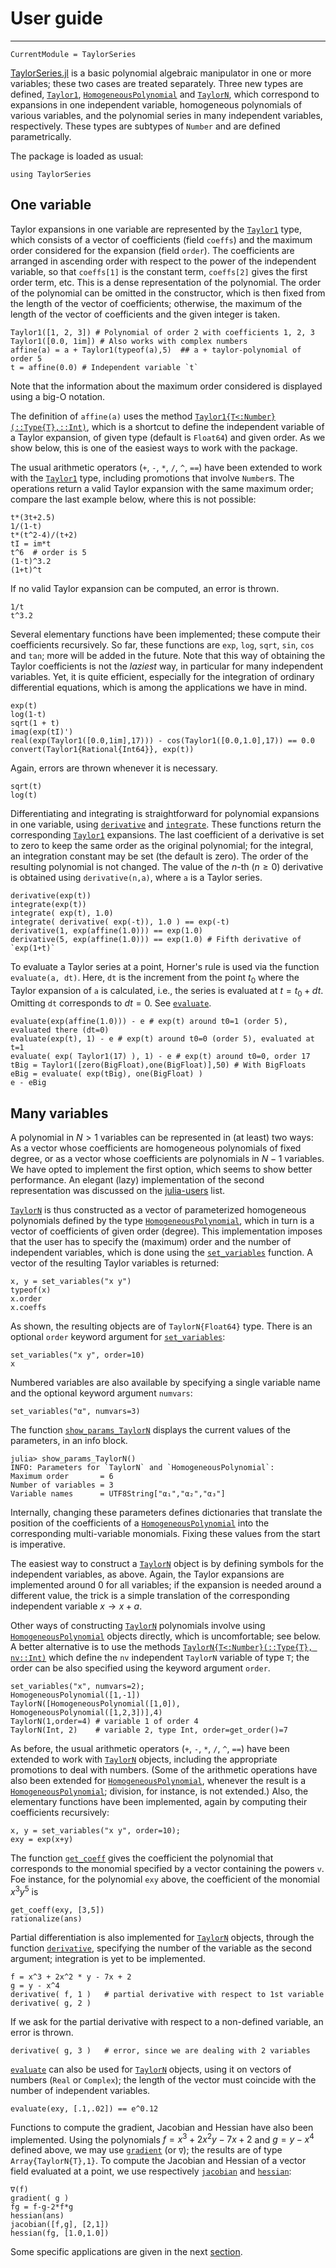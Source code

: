 # User guide

---

```@meta
CurrentModule = TaylorSeries
```

[TaylorSeries.jl](https://github.com/JuliaDiff/TaylorSeries.jl)
is a basic polynomial algebraic manipulator in one or more
variables; these two cases are treated separately.  Three new types are defined,
[`Taylor1`](@ref), [`HomogeneousPolynomial`](@ref) and [`TaylorN`](@ref),
which correspond to
expansions in one independent variable, homogeneous polynomials of various variables,
and the polynomial
series in many independent variables, respectively. These types are subtypes
of `Number` and are defined parametrically.

The package is loaded as usual:

```@repl userguide
using TaylorSeries
```

## One variable

Taylor expansions in one variable are represented by the [`Taylor1`](@ref) type, which
consists of a vector of coefficients (field `coeffs`) and the maximum
order considered for the expansion (field `order`). The
coefficients are arranged in ascending order with respect to the power of the
independent variable, so that
`coeffs[1]` is the constant term, `coeffs[2]` gives the first order term,
etc. This is a dense representation of the polynomial.
The order of the polynomial can be
omitted in the constructor, which is then fixed from the length of the
vector of coefficients; otherwise, the maximum
of the length of the vector of coefficients and the given integer is taken.

```@repl userguide
Taylor1([1, 2, 3]) # Polynomial of order 2 with coefficients 1, 2, 3
Taylor1([0.0, 1im]) # Also works with complex numbers
affine(a) = a + Taylor1(typeof(a),5)  ## a + taylor-polynomial of order 5
t = affine(0.0) # Independent variable `t`
```

Note that the information about the maximum order considered is displayed
using a big-O notation.

The definition of `affine(a)` uses the method
[`Taylor1{T<:Number}(::Type{T},::Int)`](@ref), which is a
shortcut to define the independent variable of a Taylor expansion,
of given type (default is `Float64`) and given order. As we show
below, this is one of the
easiest ways to work with the package.

The usual arithmetic operators (`+`, `-`, `*`, `/`, `^`, `==`) have been
extended to work with the [`Taylor1`](@ref) type, including promotions that involve
`Number`s. The operations return a valid Taylor expansion with the same
maximum order; compare the last example below, where this is not possible:

```@repl userguide
t*(3t+2.5)
1/(1-t)
t*(t^2-4)/(t+2)
tI = im*t
t^6  # order is 5
(1-t)^3.2
(1+t)^t
```

If no valid Taylor expansion can be computed, an error is thrown.

```@repl userguide
1/t
t^3.2
```

Several elementary functions have been implemented; these compute their
coefficients recursively. So far, these functions are `exp`, `log`,
`sqrt`, `sin`, `cos` and `tan`;
more will be added in the future. Note that this way of obtaining the
Taylor coefficients is not the *laziest* way, in particular for many independent
variables. Yet, it is quite efficient, especially for the integration of
ordinary differential equations, which is among the applications we have in mind.

```@repl userguide
exp(t)
log(1-t)
sqrt(1 + t)
imag(exp(tI)')
real(exp(Taylor1([0.0,1im],17))) - cos(Taylor1([0.0,1.0],17)) == 0.0
convert(Taylor1{Rational{Int64}}, exp(t))
```

Again, errors are thrown whenever it is necessary.

```@repl userguide
sqrt(t)
log(t)
```

Differentiating and integrating is straightforward for polynomial expansions in
one variable, using [`derivative`](@ref) and [`integrate`](@ref). These
functions return the corresponding [`Taylor1`](@ref) expansions.
The last coefficient of a derivative is set to zero to keep the
same order as the original polynomial; for the integral, an
integration constant may be set (the default is zero). The
order of the resulting polynomial is not changed. The value of the
$n$-th ($n \ge 0$)
derivative is obtained using `derivative(n,a)`, where `a` is a Taylor series.

```@repl userguide
derivative(exp(t))
integrate(exp(t))
integrate( exp(t), 1.0)
integrate( derivative( exp(-t)), 1.0 ) == exp(-t)
derivative(1, exp(affine(1.0))) == exp(1.0)
derivative(5, exp(affine(1.0))) == exp(1.0) # Fifth derivative of `exp(1+t)`
```

To evaluate a Taylor series at a point, Horner's rule is used via the function
`evaluate(a, dt)`. Here, `dt` is the increment from
the point $t_0$ where the Taylor expansion of `a` is calculated, i.e., the series
is evaluated at $t = t_0 + dt$. Omitting `dt` corresponds to $dt = 0$.
See [`evaluate`](@ref).

```@repl userguide
evaluate(exp(affine(1.0))) - e # exp(t) around t0=1 (order 5), evaluated there (dt=0)
evaluate(exp(t), 1) - e # exp(t) around t0=0 (order 5), evaluated at t=1
evaluate( exp( Taylor1(17) ), 1) - e # exp(t) around t0=0, order 17
tBig = Taylor1([zero(BigFloat),one(BigFloat)],50) # With BigFloats
eBig = evaluate( exp(tBig), one(BigFloat) )
e - eBig
```

## Many variables

A polynomial in $N>1$ variables can be represented in (at least) two ways:
As a vector whose coefficients are homogeneous polynomials of fixed degree, or
as a vector whose coefficients are polynomials in $N-1$ variables. We have opted
to implement the first option, which seems to show better performance. An elegant
(lazy) implementation of the second representation was discussed on the
[julia-users](https://groups.google.com/forum/#!msg/julia-users/AkK_UdST3Ig/sNrtyRJHK0AJ) list.

[`TaylorN`](@ref) is thus constructed as a vector of parameterized homogeneous polynomials
defined by the type [`HomogeneousPolynomial`](@ref), which in turn is a vector of
coefficients of given order (degree). This implementation imposes that the user
has to specify the (maximum) order and the number of independent
variables, which is done using the [`set_variables`](@ref) function.
A vector of the resulting Taylor variables is returned:

```@repl userguide
x, y = set_variables("x y")
typeof(x)
x.order
x.coeffs
```

As shown, the resulting objects are of `TaylorN{Float64}` type.
There is an optional `order` keyword argument for [`set_variables`](@ref):

```@repl userguide
set_variables("x y", order=10)
x
```

Numbered variables are also available by specifying a single
variable name and the optional keyword argument `numvars`:

```@repl userguide
set_variables("α", numvars=3)
```

The function [`show_params_TaylorN`](@ref) displays the current values of the
parameters, in an info block.

    julia> show_params_TaylorN()
    INFO: Parameters for `TaylorN` and `HomogeneousPolynomial`:
    Maximum order       = 6
    Number of variables = 3
    Variable names      = UTF8String["α₁","α₂","α₃"]

Internally, changing these parameters defines dictionaries that
translate the position of the coefficients of a [`HomogeneousPolynomial`](@ref)
into the corresponding
multi-variable monomials. Fixing these values from the start is imperative.

The easiest way to construct a [`TaylorN`](@ref) object is by defining symbols for
the independent variables, as above. Again, the Taylor expansions are implemented
around 0 for all variables; if the expansion
is needed around a different value, the trick is a simple translation of
the corresponding
independent variable $x \to x+a$.

Other ways of constructing [`TaylorN`](@ref) polynomials involve
using [`HomogeneousPolynomial`](@ref)
objects directly, which is uncomfortable; see below. A better alternative is
to use the methods [`TaylorN{T<:Number}(::Type{T}, nv::Int)`](@ref)
which define the `nv` independent `TaylorN` variable of type `T`;
the order can be also specified using the keyword argument `order`.

```@repl userguide
set_variables("x", numvars=2);
HomogeneousPolynomial([1,-1])
TaylorN([HomogeneousPolynomial([1,0]), HomogeneousPolynomial([1,2,3])],4)
TaylorN(1,order=4) # variable 1 of order 4
TaylorN(Int, 2)    # variable 2, type Int, order=get_order()=7
```

As before, the usual arithmetic operators (`+`, `-`, `*`, `/`, `^`, `==`)
have been extended to work with [`TaylorN`](@ref) objects, including the appropriate
promotions to deal with numbers. (Some of the arithmetic operations have
also been extended for
[`HomogeneousPolynomial`](@ref), whenever the result is a
[`HomogeneousPolynomial`](@ref); division, for instance, is not extended.)
Also, the elementary functions have been
implemented, again by computing their coefficients recursively:

```@repl userguide
x, y = set_variables("x y", order=10);
exy = exp(x+y)
```

The function [`get_coeff`](@ref)
gives the coefficient the polynomial that corresponds to the monomial
specified by a vector containing the powers `v`. Foe instance, for
the polynomial `exy` above, the coefficient of the monomial $x^3 y^5$ is

```@repl userguide
get_coeff(exy, [3,5])
rationalize(ans)
```

Partial differentiation is also implemented for [`TaylorN`](@ref) objects,
through the function [`derivative`](@ref), specifying the number
of the variable as the second argument; integration is yet to be implemented.

```@repl userguide
f = x^3 + 2x^2 * y - 7x + 2
g = y - x^4
derivative( f, 1 )   # partial derivative with respect to 1st variable
derivative( g, 2 )
```

If we ask for the partial derivative with respect to a non-defined variable,
an error is thrown.

```@repl userguide
derivative( g, 3 )   # error, since we are dealing with 2 variables
```

[`evaluate`](@ref) can also be used for [`TaylorN`](@ref) objects, using
it on vectors of
numbers (`Real` or `Complex`); the length of the vector must coincide with the number
of independent variables.

```@repl userguide
evaluate(exy, [.1,.02]) == e^0.12
```

Functions to compute the gradient, Jacobian and
Hessian have also been implemented. Using the
polynomials $f = x^3 + 2x^2 y - 7 x + 2$ and $g = y-x^4$ defined above,
we may use [`gradient`](@ref) (or `∇`); the results are of
type `Array{TaylorN{T},1}`. To compute the Jacobian and Hessian of a vector field
evaluated at a point, we use respectively [`jacobian`](@ref) and
[`hessian`](@ref):

```@repl userguide
∇(f)
gradient( g )
fg = f-g-2*f*g
hessian(ans)
jacobian([f,g], [2,1])
hessian(fg, [1.0,1.0])
```

Some specific applications are given in the next [section](Examples).
